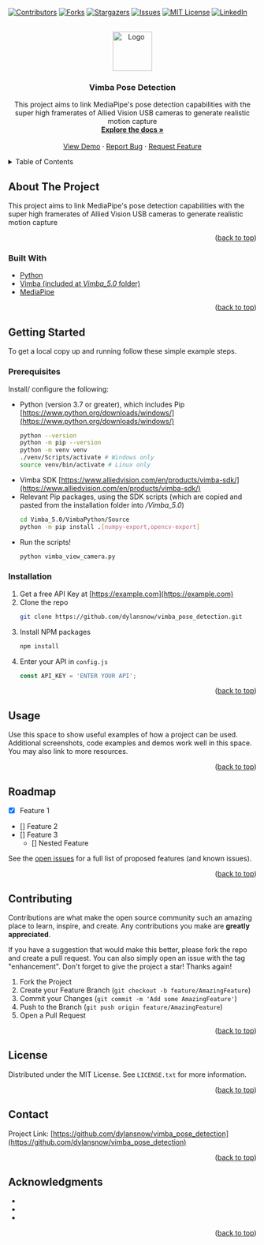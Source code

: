 <div id="top"></div>

<!-- PROJECT SHIELDS -->
<!--
*** I'm using markdown "reference style" links for readability.
*** Reference links are enclosed in brackets [ ] instead of parentheses ( ).
*** See the bottom of this document for the declaration of the reference variables
*** for contributors-url, forks-url, etc. This is an optional, concise syntax you may use.
*** https://www.markdownguide.org/basic-syntax/#reference-style-links
-->
[![Contributors][contributors-shield]][contributors-url]
[![Forks][forks-shield]][forks-url]
[![Stargazers][stars-shield]][stars-url]
[![Issues][issues-shield]][issues-url]
[![MIT License][license-shield]][license-url]
[![LinkedIn][linkedin-shield]][linkedin-url]



<!-- PROJECT LOGO -->
<br />
<div align="center">
  <a href="https://github.com/dylansnow/vimba_pose_detection">
    <img src="images/example_frame_capture" alt="Logo" width="80" height="80">
  </a>

<h3 align="center">Vimba Pose Detection</h3>

  <p align="center">
    This project aims to link MediaPipe's pose detection capabilities with the super high framerates of Allied Vision USB cameras to generate realistic motion capture
    <br />
    <a href="https://github.com/dylansnow/vimba_pose_detection"><strong>Explore the docs »</strong></a>
    <br />
    <br />
    <a href="https://github.com/dylansnow/vimba_pose_detection">View Demo</a>
    ·
    <a href="https://github.com/dylansnow/vimba_pose_detection/issues">Report Bug</a>
    ·
    <a href="https://github.com/dylansnow/vimba_pose_detection/issues">Request Feature</a>
  </p>
</div>



<!-- TABLE OF CONTENTS -->
<details>
  <summary>Table of Contents</summary>
  <ol>
    <li>
      <a href="#about-the-project">About The Project</a>
      <ul>
        <li><a href="#built-with">Built With</a></li>
      </ul>
    </li>
    <li>
      <a href="#getting-started">Getting Started</a>
      <ul>
        <li><a href="#prerequisites">Prerequisites</a></li>
        <li><a href="#installation">Installation</a></li>
      </ul>
    </li>
    <li><a href="#usage">Usage</a></li>
    <li><a href="#roadmap">Roadmap</a></li>
    <li><a href="#contributing">Contributing</a></li>
    <li><a href="#license">License</a></li>
    <li><a href="#contact">Contact</a></li>
    <li><a href="#acknowledgments">Acknowledgments</a></li>
  </ol>
</details>



<!-- ABOUT THE PROJECT -->
## About The Project

This project aims to link MediaPipe's pose detection capabilities with the super high framerates of Allied Vision USB cameras to generate realistic motion capture

<p align="right">(<a href="#top">back to top</a>)</p>



### Built With

* [Python](https://www.python.org/)
* [Vimba (included at *Vimba_5.0* folder)](https://www.alliedvision.com/en/products/vimba-sdk/)
* [MediaPipe](https://google.github.io/mediapipe/)

<p align="right">(<a href="#top">back to top</a>)</p>



<!-- GETTING STARTED -->
## Getting Started

To get a local copy up and running follow these simple example steps.

### Prerequisites

Install/ configure the following:
* Python (version 3.7 or greater), which includes Pip
  [https://www.python.org/downloads/windows/](https://www.python.org/downloads/windows/)
  ```sh
  python --version 
  python -m pip --version
  python -m venv venv
  ./venv/Scripts/activate # Windows only
  source venv/bin/activate # Linux only
  ```
* Vimba SDK
  [https://www.alliedvision.com/en/products/vimba-sdk/](https://www.alliedvision.com/en/products/vimba-sdk/)
* Relevant Pip packages, using the SDK scripts (which are copied and pasted from the installation folder into */Vimba_5.0*)
  ```sh
  cd Vimba_5.0/VimbaPython/Source
  python -m pip install .[numpy-export,opencv-export]
  ```
* Run the scripts!
  ```sh
  python vimba_view_camera.py
  ```


### Installation

1. Get a free API Key at [https://example.com](https://example.com)
2. Clone the repo
   ```sh
   git clone https://github.com/dylansnow/vimba_pose_detection.git
   ```
3. Install NPM packages
   ```sh
   npm install
   ```
4. Enter your API in `config.js`
   ```js
   const API_KEY = 'ENTER YOUR API';
   ```

<p align="right">(<a href="#top">back to top</a>)</p>



<!-- USAGE EXAMPLES -->
## Usage

Use this space to show useful examples of how a project can be used. Additional screenshots, code examples and demos work well in this space. You may also link to more resources.


<p align="right">(<a href="#top">back to top</a>)</p>



<!-- ROADMAP -->
## Roadmap

- [X] Feature 1
- [] Feature 2
- [] Feature 3
    - [] Nested Feature

See the [open issues](https://github.com/dylansnow/vimba_pose_detection/issues) for a full list of proposed features (and known issues).

<p align="right">(<a href="#top">back to top</a>)</p>



<!-- CONTRIBUTING -->
## Contributing

Contributions are what make the open source community such an amazing place to learn, inspire, and create. Any contributions you make are **greatly appreciated**.

If you have a suggestion that would make this better, please fork the repo and create a pull request. You can also simply open an issue with the tag "enhancement".
Don't forget to give the project a star! Thanks again!

1. Fork the Project
2. Create your Feature Branch (`git checkout -b feature/AmazingFeature`)
3. Commit your Changes (`git commit -m 'Add some AmazingFeature'`)
4. Push to the Branch (`git push origin feature/AmazingFeature`)
5. Open a Pull Request

<p align="right">(<a href="#top">back to top</a>)</p>



<!-- LICENSE -->
## License

Distributed under the MIT License. See `LICENSE.txt` for more information.

<p align="right">(<a href="#top">back to top</a>)</p>



<!-- CONTACT -->
## Contact

Project Link: [https://github.com/dylansnow/vimba_pose_detection](https://github.com/dylansnow/vimba_pose_detection)

<p align="right">(<a href="#top">back to top</a>)</p>



<!-- ACKNOWLEDGMENTS -->
## Acknowledgments

* []()
* []()
* []()

<p align="right">(<a href="#top">back to top</a>)</p>



<!-- MARKDOWN LINKS & IMAGES -->
<!-- https://www.markdownguide.org/basic-syntax/#reference-style-links -->
[contributors-shield]: https://img.shields.io/github/contributors/dylansnow/vimba_pose_detection.svg?style=for-the-badge
[contributors-url]: https://github.com/dylansnow/vimba_pose_detection/graphs/contributors
[forks-shield]: https://img.shields.io/github/forks/dylansnow/vimba_pose_detection.svg?style=for-the-badge
[forks-url]: https://github.com/dylansnow/vimba_pose_detection/network/members
[stars-shield]: https://img.shields.io/github/stars/dylansnow/vimba_pose_detection.svg?style=for-the-badge
[stars-url]: https://github.com/dylansnow/vimba_pose_detection/stargazers
[issues-shield]: https://img.shields.io/github/issues/dylansnow/vimba_pose_detection.svg?style=for-the-badge
[issues-url]: https://github.com/dylansnow/vimba_pose_detection/issues
[license-shield]: https://img.shields.io/github/license/dylansnow/vimba_pose_detection.svg?style=for-the-badge
[license-url]: https://github.com/dylansnow/vimba_pose_detection/blob/master/LICENSE.txt
[linkedin-shield]: https://img.shields.io/badge/-LinkedIn-black.svg?style=for-the-badge&logo=linkedin&colorB=555
[linkedin-url]: https://linkedin.com/in/linkedin_username
[product-screenshot]: images/screenshot.png